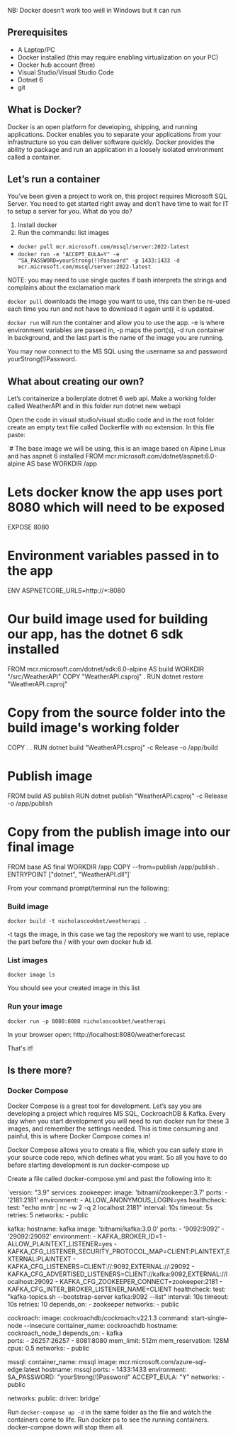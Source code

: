 NB: Docker doesn’t work too well in Windows but it can run

## Prerequisites

- A Laptop/PC
- Docker installed (this may require enabling virtualization on your PC)
- Docker hub account (free)
- Visual Studio/Visual Studio Code
- Dotnet 6
- git

## What is Docker?

Docker is an open platform for developing, shipping, and running applications. Docker enables you to separate your applications from your infrastructure so you can deliver software quickly. Docker provides the ability to package and run an application in a loosely isolated environment called a container.

## Let’s run a container

You’ve been given a project to work on, this project requires Microsoft SQL Server. You need to get started right away and don’t have time to wait for IT to setup a server for you. What do you do?

1. Install docker
2. Run the commands: list images
 - `docker pull mcr.microsoft.com/mssql/server:2022-latest`
 - `docker run -e "ACCEPT_EULA=Y" -e "SA_PASSWORD=yourStrong(!)Password" -p 1433:1433 -d mcr.microsoft.com/mssql/server:2022-latest`

NOTE: you may need to use single quotes if bash interprets the strings and complains about the exclamation mark

`docker pull` downloads the image you want to use, this can then be re-used each time you run and not have to download it again until it is updated.

`docker run` will run the container and allow you to use the app. -e is where environment variables are passed in, -p maps the port(s), -d run container in background, and the last part is the name of the image you are running.

You may now connect to the MS SQL using the username sa and password yourStrong(!)Password.

## What about creating our own?

Let’s containerize a boilerplate dotnet 6 web api. Make a working folder called WeatherAPI and in this folder run dotnet new webapi 

Open the code in visual studio/visual studio code and in the root folder create an empty text file called Dockerfile with no extension. In this file paste:

`# The base image we will be using, this is an image based on Alpine Linux and has aspnet 6 installed
FROM mcr.microsoft.com/dotnet/aspnet:6.0-alpine AS base
WORKDIR /app
# Lets docker know the app uses port 8080 which will need to be exposed
EXPOSE 8080

# Environment variables passed in to the app
ENV ASPNETCORE_URLS=http://*:8080

# Our build image used for building our app, has the dotnet 6 sdk installed
FROM mcr.microsoft.com/dotnet/sdk:6.0-alpine AS build
WORKDIR "/src/WeatherAPI"
COPY "WeatherAPI.csproj" .
RUN dotnet restore "WeatherAPI.csproj"

# Copy from the source folder into the build image's working folder
COPY . .
RUN dotnet build "WeatherAPI.csproj" -c Release -o /app/build

# Publish image
FROM build AS publish
RUN dotnet publish "WeatherAPI.csproj" -c Release -o /app/publish

# Copy from the publish image into our final image
FROM base AS final
WORKDIR /app
COPY --from=publish /app/publish .
ENTRYPOINT ["dotnet", "WeatherAPI.dll"]`
 

From your command prompt/terminal run the following:

### Build image
`docker build -t nicholascookbet/weatherapi .`

-t tags the image, in this case we tag the repository we want to use, replace the part before the / with your own docker hub id.

### List images
`docker image ls`

You should see your created image in this list

### Run your image
`docker run -p 8080:8080 nicholascookbet/weatherapi`

In your browser open: http://localhost:8080/weatherforecast

That's it!

## Is there more?

### Docker Compose

Docker Compose is a great tool for development. Let’s say you are developing a project which requires MS SQL, CockroachDB & Kafka. Every day when you start development you will need to run docker run for these 3 images, and remember the settings needed. This is time consuming and painful, this is where Docker Compose comes in!

Docker Compose allows you to create a file, which you can safely store in your source code repo, which defines what you want. So all you have to do before starting development is run docker-compose up

Create a file called docker-compose.yml and past the following into it:

`version: "3.9"
services:
  zookeeper:
    image: 'bitnami/zookeeper:3.7'
    ports:
      - '2181:2181'
    environment:
      - ALLOW_ANONYMOUS_LOGIN=yes
    healthcheck:
      test:  "echo mntr | nc -w 2 -q 2 localhost 2181"
      interval: 10s
      timeout: 5s
      retries: 5
    networks:
      - public

  kafka:
    hostname: kafka
    image: 'bitnami/kafka:3.0.0'
    ports:
      - '9092:9092'
      - '29092:29092'
    environment:
      - KAFKA_BROKER_ID=1
      - ALLOW_PLAINTEXT_LISTENER=yes
      - KAFKA_CFG_LISTENER_SECURITY_PROTOCOL_MAP=CLIENT:PLAINTEXT,EXTERNAL:PLAINTEXT
      - KAFKA_CFG_LISTENERS=CLIENT://:9092,EXTERNAL://:29092
      - KAFKA_CFG_ADVERTISED_LISTENERS=CLIENT://kafka:9092,EXTERNAL://localhost:29092
      - KAFKA_CFG_ZOOKEEPER_CONNECT=zookeeper:2181
      - KAFKA_CFG_INTER_BROKER_LISTENER_NAME=CLIENT
    healthcheck:
      test: "kafka-topics.sh --bootstrap-server kafka:9092 --list"
      interval: 10s
      timeout: 10s
      retries: 10
    depends_on:
      - zookeeper
    networks:
      - public

  cockroach:
    image: cockroachdb/cockroach:v22.1.3
    command: start-single-node --insecure
    container_name: cockroachdb
    hostname: cockroach_node_1
    depends_on:
      - kafka    
    ports:
      - 26257:26257
      - 8081:8080
    mem_limit: 512m
    mem_reservation: 128M
    cpus: 0.5
    networks:
      - public

  mssql:
    container_name: mssql
    image: mcr.microsoft.com/azure-sql-edge:latest
    hostname: mssql
    ports:
      - 1433:1433
    environment:
      SA_PASSWORD: "yourStrong(!)Password"
      ACCEPT_EULA: "Y"
    networks:
      - public

networks:
  public:
    driver: bridge`

 

Run `docker-compose up -d` in the same folder as the file and watch the containers come to life. Run docker ps to see the running containers. docker-compse down will stop them all.
